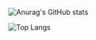 ![Anurag's GitHub stats](https://github-readme-stats.vercel.app/api?username=wjddls3154&show_icons=true&theme=vision-friendly-dark)

![Top Langs](https://github-readme-stats.vercel.app/api/top-langs/?username=6810779s&layout=compact&theme=tokyonight)


